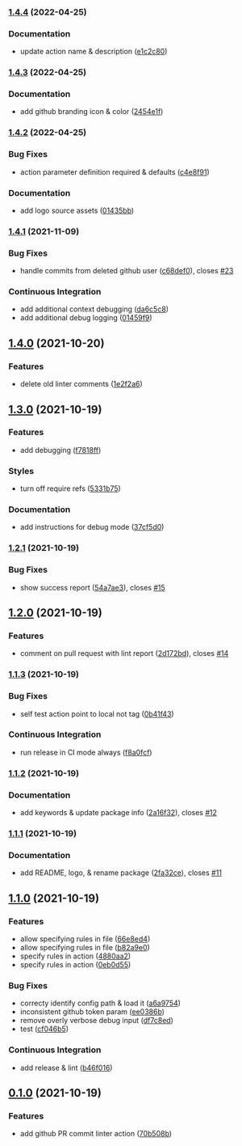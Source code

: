 ### [1.4.4](https://github.com/matmar10/prcolinter/compare/1.4.3...1.4.4) (2022-04-25)


### Documentation

* update action name & description ([e1c2c80](https://github.com/matmar10/prcolinter/commit/e1c2c80a88d5687b983de718c1f280fe69facb66))

### [1.4.3](https://github.com/matmar10/prcolinter/compare/1.4.2...1.4.3) (2022-04-25)


### Documentation

* add github branding icon & color ([2454e1f](https://github.com/matmar10/prcolinter/commit/2454e1f09e97ddac6a355481d08b0e0fc51c18b1))

### [1.4.2](https://github.com/matmar10/prcolinter/compare/1.4.1...1.4.2) (2022-04-25)


### Bug Fixes

* action parameter definition required & defaults ([c4e8f91](https://github.com/matmar10/prcolinter/commit/c4e8f91834b8b0bb0310d471af581e73a4df855f))


### Documentation

* add logo source assets ([01435bb](https://github.com/matmar10/prcolinter/commit/01435bb0778ddc34fc67df083c5868cf659ac25d))

### [1.4.1](https://github.com/matmar10/prcolinter/compare/1.4.0...1.4.1) (2021-11-09)


### Bug Fixes

* handle commits from deleted github user ([c68def0](https://github.com/matmar10/prcolinter/commit/c68def07b0943de1356cff193dee205556685185)), closes [#23](https://github.com/matmar10/prcolinter/issues/23)


### Continuous Integration

* add additional context debugging ([da6c5c8](https://github.com/matmar10/prcolinter/commit/da6c5c82b73256e74414a96bcd32aed86baa22bb))
* add additional debug logging ([01459f9](https://github.com/matmar10/prcolinter/commit/01459f9b9e58607c183647aa3cd495bf0f8731a7))

## [1.4.0](https://github.com/matmar10/prcolinter/compare/1.3.0...1.4.0) (2021-10-20)


### Features

* delete old linter comments ([1e2f2a6](https://github.com/matmar10/prcolinter/commit/1e2f2a6cd9d5c50817d83708f28bf731b1372174))

## [1.3.0](https://github.com/matmar10/prcolinter/compare/1.2.1...1.3.0) (2021-10-19)


### Features

* add debugging ([f7818ff](https://github.com/matmar10/prcolinter/commit/f7818ff9a72cc0e18d3d4bc553c00f9f124d37fd))


### Styles

* turn off require refs ([5331b75](https://github.com/matmar10/prcolinter/commit/5331b75f0bb2893fab465a0a63544e67f027f426))


### Documentation

* add instructions for debug mode ([37cf5d0](https://github.com/matmar10/prcolinter/commit/37cf5d0dac72adaaeec476dbb01dd3c55babb8ba))

### [1.2.1](https://github.com/matmar10/prcolinter/compare/1.2.0...1.2.1) (2021-10-19)


### Bug Fixes

* show success report ([54a7ae3](https://github.com/matmar10/prcolinter/commit/54a7ae3a33b13680e60cdbd5d639c73963adf2e0)), closes [#15](https://github.com/matmar10/prcolinter/issues/15)

## [1.2.0](https://github.com/matmar10/prcolinter/compare/1.1.3...1.2.0) (2021-10-19)


### Features

* comment on pull request with lint report ([2d172bd](https://github.com/matmar10/prcolinter/commit/2d172bdb4f04b5bcc6a0f44bead7852474dea890)), closes [#14](https://github.com/matmar10/prcolinter/issues/14)

### [1.1.3](https://github.com/matmar10/prcolinter/compare/1.1.2...1.1.3) (2021-10-19)


### Bug Fixes

* self test action point to local not tag ([0b41f43](https://github.com/matmar10/prcolinter/commit/0b41f4353cefb01c8b2561b03fb31e7ac57d0896))


### Continuous Integration

* run release in CI mode always ([f8a0fcf](https://github.com/matmar10/prcolinter/commit/f8a0fcf55a594afb9945f203dc58ce853461bae6))

### [1.1.2](https://github.com/matmar10/prcolinter/compare/1.1.1...1.1.2) (2021-10-19)


### Documentation

* add keywords & update package info ([2a16f32](https://github.com/matmar10/prcolinter/commit/2a16f32dc688d1b43b1ff3e2aab6d57d74a35052)), closes [#12](https://github.com/matmar10/prcolinter/issues/12)

### [1.1.1](https://github.com/matmar10/pr-conventional-commit/compare/1.1.0...1.1.1) (2021-10-19)


### Documentation

* add README, logo, & rename package ([2fa32ce](https://github.com/matmar10/pr-conventional-commit/commit/2fa32cee362d1c44b825ee5b60b01bdda05c6349)), closes [#11](https://github.com/matmar10/pr-conventional-commit/issues/11)

## [1.1.0](https://github.com/matmar10/pr-conventional-commit/compare/0.4.0...1.1.0) (2021-10-19)


### Features

* allow specifying rules in file ([66e8ed4](https://github.com/matmar10/pr-conventional-commit/commit/66e8ed46ccb5e5aafd41ed8d02fc500df950bd98))
* allow specifying rules in file ([b82a9e0](https://github.com/matmar10/pr-conventional-commit/commit/b82a9e0cde6ba4b958f1f36aa7f0c74f18b1e3c0))
* specify rules in action ([4880aa2](https://github.com/matmar10/pr-conventional-commit/commit/4880aa25ae120dc87fe47e8ca8681ba7e077fbbf))
* specify rules in action ([0eb0d55](https://github.com/matmar10/pr-conventional-commit/commit/0eb0d55e1f0954038cf344511764218b4bd4ee0b))


### Bug Fixes

* correcty identify config path & load it ([a6a9754](https://github.com/matmar10/pr-conventional-commit/commit/a6a9754238145b2d6e37811891ccfb76437fec92))
* inconsistent github token param ([ee0386b](https://github.com/matmar10/pr-conventional-commit/commit/ee0386b3b0f0a06eeaaabc71e9b0d1b8a88c8657))
* remove overly verbose debug input ([df7c8ed](https://github.com/matmar10/pr-conventional-commit/commit/df7c8ed6d506ae3425ad972672fc02d2ddebdb7a))
* test ([cf046b5](https://github.com/matmar10/pr-conventional-commit/commit/cf046b55b4e85adde8ef97b8dba09a981296b68b))


### Continuous Integration

* add release & lint ([b46f016](https://github.com/matmar10/pr-conventional-commit/commit/b46f016294e20ae39175dc4dff4b211a14f97f39))

## [0.1.0](https://github.com/matmar10/pr-conventional-commit/compare/0.4.0...1.1.0) (2021-10-19)


### Features

* add github PR commit linter action ([70b508b](https://github.com/matmar10/pr-conventional-commit/commit/70b508bbfbe180a26793313cede10a0803a1e6c6))


